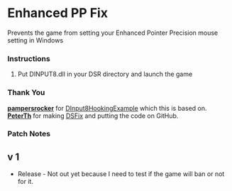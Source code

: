 # Enhanced PP Fix  

Prevents the game from setting your Enhanced Pointer Precision mouse setting in Windows  

### Instructions  
1) Put DINPUT8.dll in your DSR directory and launch the game  

### Thank You  
**[pampersrocker](https://github.com/pampersrocker)** for [DInput8HookingExample](https://github.com/pampersrocker/DInput8HookingExample) which this is based on.  
**[PeterTh](https://github.com/PeterTh)** for making [DSFix](https://github.com/PeterTh/dsfix) and putting the code on GitHub.  

### Patch Notes  
## v 1
* Release - Not out yet because I need to test if the game will ban or not for it.  